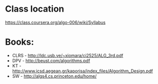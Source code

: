 # Class location
https://class.coursera.org/algo-006/wiki/Syllabus

# Books:

- CLRS - http://ldc.usb.ve/~xiomara/ci2525/ALG_3rd.pdf
- DPV - http://beust.com/algorithms.pdf
- KT - http://www.icsd.aegean.gr/kaporisa/index_files/Algorithm_Design.pdf
- SW - http://algs4.cs.princeton.edu/home/
